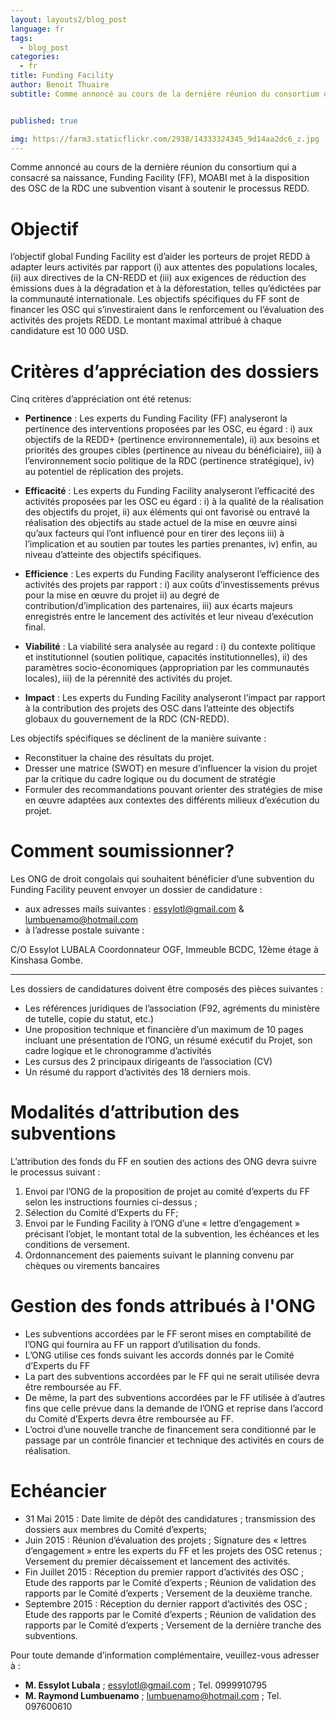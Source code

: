 ```yaml
---
layout: layouts2/blog_post
language: fr
tags:
  - blog_post
categories:
  - fr
title: Funding Facility
author: Benoit Thuaire
subtitle: Comme annoncé au cours de la dernière réunion du consortium qui a consacré sa naissance, Funding Facility (FF), MOABI met à la disposition des OSC de la RDC une subvention visant à soutenir le processus REDD.


published: true

img: https://farm3.staticflickr.com/2938/14333324345_9d14aa2dc6_z.jpg
---
```


Comme annoncé au cours de la dernière réunion du consortium qui a consacré sa naissance, Funding Facility (FF), MOABI met à la disposition des OSC de la RDC une subvention visant à soutenir le processus REDD.


# Objectif

l’objectif global Funding Facility est d’aider les porteurs de projet REDD à adapter leurs activités par rapport (i) aux attentes des populations locales, (ii) aux directives de la CN-REDD et (iii) aux exigences de réduction des émissions dues à la dégradation et à la déforestation, telles qu’édictées par la communauté internationale. 
Les objectifs spécifiques du FF sont de financer les OSC qui s’investiraient dans le renforcement ou l’évaluation des activités des projets REDD. Le montant maximal attribué à chaque candidature est 10 000 USD. 


# Critères d’appréciation des dossiers

Cinq critères d’appréciation  ont été retenus: 

* **Pertinence** : Les experts du Funding Facility (FF) analyseront la pertinence des interventions proposées par les OSC, eu égard : i) aux objectifs de la REDD+ (pertinence environnementale),  ii) aux besoins et priorités des groupes cibles (pertinence au niveau du bénéficiaire), iii) à l’environnement socio politique de la RDC (pertinence stratégique),  iv) au potentiel de réplication des projets.

* **Efficacité** : Les experts du Funding Facility analyseront l’efficacité des activités proposées par les OSC eu égard  : i) à la qualité de la réalisation des objectifs du projet,  ii) aux éléments qui ont favorisé ou entravé la réalisation des objectifs au stade actuel de la mise en œuvre ainsi qu’aux facteurs qui l’ont influencé pour en tirer des leçons iii) à l’implication et au soutien par toutes les parties prenantes, iv) enfin, au niveau d’atteinte des objectifs spécifiques.

* **Efficience** : Les experts du Funding Facility analyseront l’efficience des activités des projets par rapport : i) aux coûts d’investissements prévus pour la mise en œuvre du projet ii) au degré de contribution/d’implication des partenaires,  iii) aux écarts majeurs enregistrés entre le lancement des activités et leur niveau d’exécution final.

* **Viabilité** : La viabilité sera analysée au regard : i) du contexte politique et institutionnel (soutien politique, capacités institutionnelles), ii) des paramètres socio-économiques (appropriation par les communautés locales), iii) de la pérennité des activités du projet.

* **Impact** : Les experts du Funding Facility analyseront l’impact par rapport à la contribution des projets des OSC dans l’atteinte des objectifs globaux du gouvernement de la RDC (CN-REDD).


Les objectifs spécifiques se déclinent de la manière suivante :

* Reconstituer la chaine des résultats du projet.
* Dresser  une matrice (SWOT) en mesure d’influencer la vision du projet par la critique du cadre logique ou du document de stratégie
* Formuler des recommandations pouvant orienter des stratégies de mise en œuvre adaptées aux contextes des différents milieux d’exécution du projet.


# Comment soumissionner?

Les ONG de droit congolais  qui souhaitent bénéficier d’une subvention du Funding Facility peuvent envoyer un dossier de candidature :

* aux adresses mails suivantes : [essylotl@gmail.com](mailto:essylotl@gmail.com) & [lumbuenamo@hotmail.com](lumbuenamo@hotmail.com)
* à l’adresse postale suivante :

C/O Essylot LUBALA 
Coordonnateur OGF, 
Immeuble BCDC, 12ème étage à Kinshasa Gombe. 


---

Les dossiers de candidatures doivent être composés des pièces suivantes :

* Les références juridiques de l’association (F92, agréments du ministère de tutelle, copie du statut, etc.) 
* Une proposition technique et financière d’un maximum de 10  pages incluant une présentation de l’ONG, un résumé exécutif du Projet, son cadre logique et le chronogramme d’activités
* Les cursus des 2 principaux dirigeants de l’association (CV)
* Un résumé du rapport d’activités des 18 derniers mois.


# Modalités d’attribution des subventions

L’attribution des fonds du FF en soutien des actions des ONG devra suivre le processus suivant :


1. Envoi par l’ONG de la proposition de projet au comité d’experts du FF selon les instructions fournies ci-dessus ;
2. Sélection du Comité d’Experts du FF;
3. Envoi par le Funding Facility à l’ONG d’une « lettre d’engagement » précisant l’objet, le montant total de la subvention, les échéances et les conditions de versement.
4. Ordonnancement des paiements suivant le planning convenu par chèques ou virements bancaires 
# Gestion des fonds attribués à l'ONG

* Les subventions accordées par  le FF seront mises en comptabilité de l’ONG qui fournira au FF un rapport d’utilisation du fonds.
* L’ONG utilise ces fonds suivant les accords donnés par le Comité d’Experts du FF
* La part des subventions accordées par le FF qui ne serait utilisée devra être remboursée au FF.
* De même, la part des subventions accordées par le FF  utilisée à d’autres fins que celle prévue dans la demande de l’ONG et reprise dans l’accord du Comité d’Experts devra être remboursée au FF.
* L’octroi d’une nouvelle  tranche de financement sera conditionné par  le passage par un  contrôle financier et technique des activités en cours de réalisation.

# Echéancier

* 31 Mai 2015 : Date limite de dépôt des candidatures ; transmission des dossiers aux membres du Comité d’experts;
* Juin 2015 : Réunion d’évaluation des projets ; Signature des « lettres d’engagement » entre les experts du FF et les projets des OSC retenus ; Versement du premier décaissement et lancement des activités.
* Fin Juillet 2015 : Réception du premier rapport d’activités des OSC ; Etude des rapports par le Comité d’experts ; Réunion de validation des rapports par le Comité d’experts ; Versement de la deuxième tranche.
* Septembre 2015 : Réception du dernier rapport d’activités des OSC ; Etude des rapports par le Comité d’experts ; Réunion de validation des rapports par le Comité d’experts ; Versement de la dernière tranche des subventions.

Pour toute demande d’information complémentaire, veuillez-vous adresser à :

* **M. Essylot Lubala** ; [essylotl@gmail.com](essylotl@gmail.com) ;  Tel. 0999910795
* **M. Raymond Lumbuenamo** ; [lumbuenamo@hotmail.com](lumbuenamo@hotmail.com) ; Tel. 097600610





